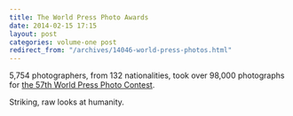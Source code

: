```yaml
---
title: The World Press Photo Awards
date: 2014-02-15 17:15
layout: post
categories: volume-one post
redirect_from: "/archives/14046-world-press-photos.html"
---
```



5,754 photographers, from 132 nationalities, took over 98,000 photographs for [the 57th World Press Photo Contest](http://www.worldpressphoto.org/awards/2014).

Striking, raw looks at humanity.

